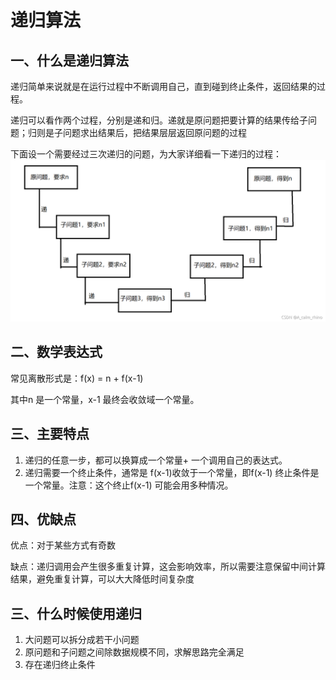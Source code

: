 # 递归算法

## 一、什么是递归算法

递归简单来说就是在运行过程中不断调用自己，直到碰到终止条件，返回结果的过程。

递归可以看作两个过程，分别是递和归。递就是原问题把要计算的结果传给子问题；归则是子问题求出结果后，把结果层层返回原问题的过程

下面设一个需要经过三次递归的问题，为大家详细看一下递归的过程：
![在这里插入图片描述](图\递归)

## 二、数学表达式

常见离散形式是：f(x) = n + f(x-1)

其中n 是一个常量，x-1 最终会收敛域一个常量。

## 三、主要特点

1. 递归的任意一步，都可以换算成一个常量+ 一个调用自己的表达式。
2. 递归需要一个终止条件，通常是 f(x-1)收敛于一个常量，即f(x-1) 终止条件是一个常量。注意：这个终止f(x-1) 可能会用多种情况。

## 四、优缺点

优点：对于某些方式有奇数

缺点：递归调用会产生很多重复计算，这会影响效率，所以需要注意保留中间计算结果，避免重复计算，可以大大降低时间复杂度

## 三、什么时候使用递归

1. 大问题可以拆分成若干小问题
2. 原问题和子问题之间除数据规模不同，求解思路完全满足
3. 存在递归终止条件